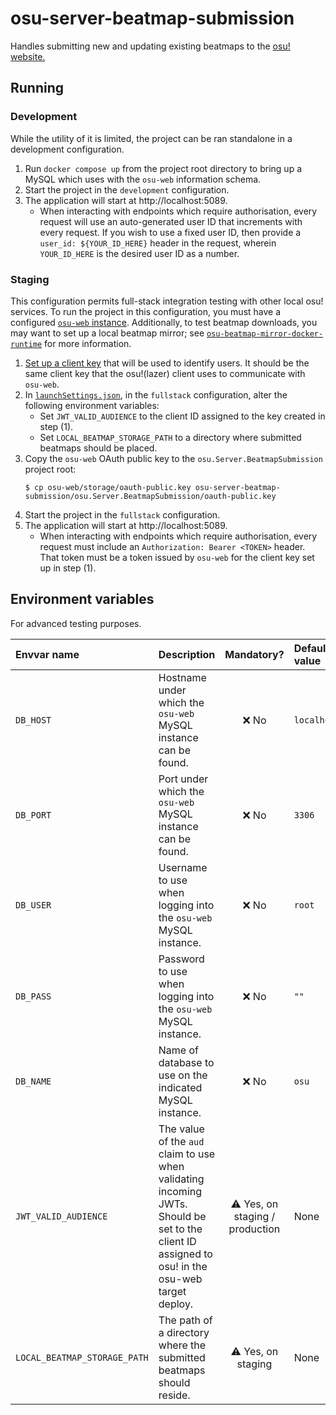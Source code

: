 # osu-server-beatmap-submission

Handles submitting new and updating existing beatmaps to the [osu! website.](https://osu.ppy.sh/)

## Running

### Development

While the utility of it is limited, the project can be ran standalone in a development configuration.

1. Run `docker compose up` from the project root directory to bring up a MySQL which uses with the `osu-web` information schema.
2. Start the project in the `development` configuration.
3. The application will start at http://localhost:5089.
    - When interacting with endpoints which require authorisation, every request will use an auto-generated user ID that increments with every request.
      If you wish to use a fixed user ID, then provide a `user_id: ${YOUR_ID_HERE}` header in the request, wherein `YOUR_ID_HERE` is the desired user ID as a number.

### Staging

This configuration permits full-stack integration testing with other local osu! services.
To run the project in this configuration, you must have a configured [`osu-web` instance](https://github.com/ppy/osu-web/blob/master/SETUP.md).
Additionally, to test beatmap downloads, you may want to set up a local beatmap mirror; see [`osu-beatmap-mirror-docker-runtime`](https://github.com/ThePooN/osu-beatmap-mirror-docker-runtime) for more information.

1. [Set up a client key](https://github.com/ppy/osu-web/blob/master/SETUP.md#use-the-api-from-osu) that will be used to identify users. It should be the same client key that the osu!(lazer) client uses to communicate with `osu-web`.
2. In [`launchSettings.json`](osu.Server.BeatmapSubmission/Properties/launchSettings.json), in the `fullstack` configuration, alter the following environment variables:
   - Set `JWT_VALID_AUDIENCE` to the client ID assigned to the key created in step (1).
   - Set `LOCAL_BEATMAP_STORAGE_PATH` to a directory where submitted beatmaps should be placed.
3. Copy the `osu-web` OAuth public key to the `osu.Server.BeatmapSubmission` project root:
   ```
   $ cp osu-web/storage/oauth-public.key osu-server-beatmap-submission/osu.Server.BeatmapSubmission/oauth-public.key
   ```
4. Start the project in the `fullstack` configuration.
5. The application will start at http://localhost:5089.
   - When interacting with endpoints which require authorisation, every request must include an `Authorization: Bearer <TOKEN>` header. That token must be a token issued by `osu-web` for the client key set up in step (1).

## Environment variables

For advanced testing purposes.

| Envvar name                  | Description                                                                                                                                      |           Mandatory?            | Default value |
|:-----------------------------|:-------------------------------------------------------------------------------------------------------------------------------------------------|:-------------------------------:|:--------------|
| `DB_HOST`                    | Hostname under which the `osu-web` MySQL instance can be found.                                                                                  |              ❌ No               | `localhost`   |
| `DB_PORT`                    | Port under which the `osu-web` MySQL instance can be found.                                                                                      |              ❌ No               | `3306`        |
| `DB_USER`                    | Username to use when logging into the `osu-web` MySQL instance.                                                                                  |              ❌ No               | `root`        |
| `DB_PASS`                    | Password to use when logging into the `osu-web` MySQL instance.                                                                                  |              ❌ No               | `""`          |
| `DB_NAME`                    | Name of database to use on the indicated MySQL instance.                                                                                         |              ❌ No               | `osu`         |
| `JWT_VALID_AUDIENCE`         | The value of the `aud` claim to use when validating incoming JWTs. Should be set to the client ID assigned to osu! in the osu-web target deploy. | ⚠️ Yes, on staging / production | None          |
| `LOCAL_BEATMAP_STORAGE_PATH` | The path of a directory where the submitted beatmaps should reside.                                                                              |       ⚠️ Yes, on staging        | None          |
